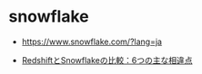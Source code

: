 # snowflake


- https://www.snowflake.com/?lang=ja

- [RedshiftとSnowflakeの比較：6つの主な相違点](https://www.integrate.io/jp/blog/redshift-vs-snowflake-difference-ja/)